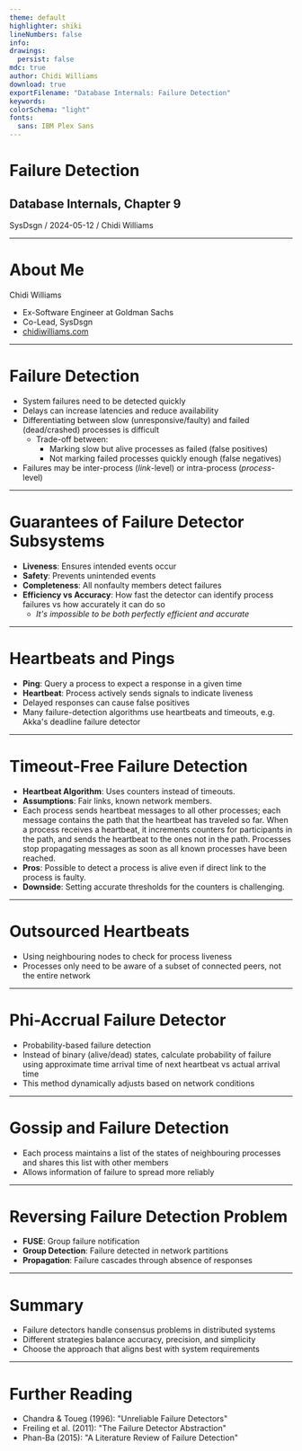 ```yaml
---
theme: default
highlighter: shiki
lineNumbers: false
info:
drawings:
  persist: false
mdc: true
author: Chidi Williams
download: true
exportFilename: "Database Internals: Failure Detection"
keywords:
colorSchema: "light"
fonts:
  sans: IBM Plex Sans
---
```


# Failure Detection

## Database Internals, Chapter 9

<div class="absolute bottom-10">
  <span class="font-400 text-neutral-500">
    <span class="text-[#066e2e] font-600">SysDsgn</span> / 2024-05-12 / Chidi Williams
  </span>
</div>

---

# About Me

Chidi Williams

- Ex-Software Engineer at Goldman Sachs
- Co-Lead, SysDsgn
- [chidiwilliams.com](https://chidiwilliams.com)

---

# Failure Detection

- System failures need to be detected quickly
- Delays can increase latencies and reduce availability
- Differentiating between slow (unresponsive/faulty) and failed (dead/crashed) processes is difficult
  - Trade-off between:
    - Marking slow but alive processes as failed (false positives)
    - Not marking failed processes quickly enough (false negatives)
- Failures may be inter-process (_link_-level) or intra-process (_process_-level)

---

# Guarantees of Failure Detector Subsystems

- **Liveness**: Ensures intended events occur
- **Safety**: Prevents unintended events
- **Completeness**: All nonfaulty members detect failures
- **Efficiency vs Accuracy**: How fast the detector can identify process failures vs how accurately it can do so
  - _It's impossible to be both perfectly efficient and accurate_

---

# Heartbeats and Pings

- **Ping**: Query a process to expect a response in a given time
- **Heartbeat**: Process actively sends signals to indicate liveness
- Delayed responses can cause false positives
- Many failure-detection algorithms use heartbeats and timeouts, e.g. Akka's deadline failure detector

---

# Timeout-Free Failure Detection

- **Heartbeat Algorithm**: Uses counters instead of timeouts.
- **Assumptions**: Fair links, known network members.
- Each process sends heartbeat messages to all other processes; each message contains the path that the heartbeat has traveled so far. When a process receives a heartbeat, it increments counters for participants in the path, and sends the heartbeat to the ones not in the path. Processes stop propagating messages as soon as all known processes have been reached.
- **Pros**: Possible to detect a process is alive even if direct link to the process is faulty.
- **Downside**: Setting accurate thresholds for the counters is challenging.

---

# Outsourced Heartbeats

- Using neighbouring nodes to check for process liveness
- Processes only need to be aware of a subset of connected peers, not the entire network

---

# Phi-Accrual Failure Detector

- Probability-based failure detection
- Instead of binary (alive/dead) states, calculate probability of failure using approximate time arrival time of next heartbeat vs actual arrival time
- This method dynamically adjusts based on network conditions

---

# Gossip and Failure Detection

- Each process maintains a list of the states of neighbouring processes and shares this list with other members
- Allows information of failure to spread more reliably

---

# Reversing Failure Detection Problem

- **FUSE**: Group failure notification
- **Group Detection**: Failure detected in network partitions
- **Propagation**: Failure cascades through absence of responses

---

# Summary

- Failure detectors handle consensus problems in distributed systems
- Different strategies balance accuracy, precision, and simplicity
- Choose the approach that aligns best with system requirements

---

# Further Reading

- Chandra & Toueg (1996): "Unreliable Failure Detectors"
- Freiling et al. (2011): "The Failure Detector Abstraction"
- Phan-Ba (2015): "A Literature Review of Failure Detection"
